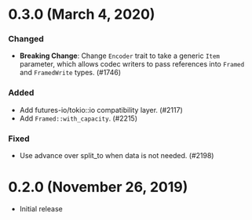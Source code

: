 # 0.3.0 (March 4, 2020)

### Changed

- **Breaking Change**: Change `Encoder` trait to take a generic `Item` parameter, which allows
  codec writers to pass references into `Framed` and `FramedWrite` types. (#1746)

### Added

- Add futures-io/tokio::io compatibility layer. (#2117)
- Add `Framed::with_capacity`. (#2215)

### Fixed

- Use advance over split_to when data is not needed. (#2198)

# 0.2.0 (November 26, 2019)

- Initial release
